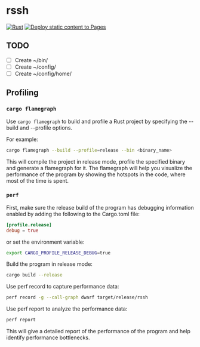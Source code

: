 # rssh

[![Rust](https://github.com/lloydlobo/rssh/actions/workflows/ci.yml/badge.svg)](https://github.com/lloydlobo/rssh/actions/workflows/ci.yml)
[![Deploy static content to Pages](https://github.com/lloydlobo/rssh/actions/workflows/static.yml/badge.svg)](https://github.com/lloydlobo/rssh/actions/workflows/static.yml)

## TODO

- [ ] Create ~/bin/
- [ ] Create ~/config/
- [ ] Create ~/config/home/

## Profiling

### `cargo flamegraph`

Use `cargo flamegraph` to build and profile a Rust project by specifying the --build and --profile options.

For example:

```sh
cargo flamegraph --build --profile=release --bin <binary_name>
```

This will compile the project in release mode, profile the specified binary and generate a flamegraph for it.
The flamegraph will help you visualize the performance of the program by showing the hotspots in the code, where most of the time is spent.

### `perf`

First, make sure the release build of the program has debugging information enabled by adding the following to the Cargo.toml file:

```toml
[profile.release]
debug = true
```

or set the environment variable:

```sh
export CARGO_PROFILE_RELEASE_DEBUG=true
```

Build the program in release mode:

```sh
cargo build --release
```

Use perf record to capture performance data:

```sh
perf record -g --call-graph dwarf target/release/rssh
```

Use perf report to analyze the performance data:

```sh
perf report
```

This will give a detailed report of the performance of the program and help identify performance bottlenecks.
